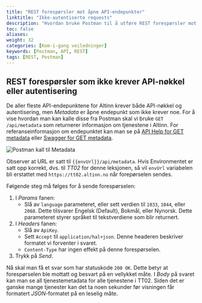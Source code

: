 ```yaml
---
title: "REST forespørsler mot åpne API-endepunkter"
linktitle: "Ikke-autentiserte requests"
description: "Hvordan bruke Postman til å utføre REST forespørsler mot de åpne Altinn API-endepunktene, som ikke krever autentisering eller API-nøkler."
toc: false
aliases:
weight: 32
categories: [Kom-i-gang veiledninger]
keywords: [Postman, API, REST]
tags: [REST, Postman]
---
```


## REST forespørsler som ikke krever API-nøkkel eller autentisering
De aller fleste API-endepunktene for Altinn krever både API-nøkkel og autentisering, men *Metadata* er åpne endepunkt som ikke krever noe.
For å vise hvordan man kan kalle disse fra Postman skal vi bruke `GET /api/metadata` som returnerer informasjon om tjenestene i Altinn.
For referanseinformasjon om endepunktet kan man se på [API Help for GET metadata](https://www.altinn.no/api/Help/Api/GET-metadata_language) eller [Swagger for GET metadata](/docs/referanse/openapi-swagger/metadata-api/metadata/#/Services/GetMetadata).

![Postman kall til Metadata](/docs/images/guides/postman/Postman-metadata-request.png "Postman GET metadata request")

Observer at URL er satt til `{{envUrl}}/api/metadata`. Hvis Environmentet er satt opp korrekt, dvs. til *TT02* for denne leksjonen, så vil `envUrl` variabelen bli erstattet med `https://tt02.altinn.no` når forepørselen sendes.

Følgende steg må følges for å sende forespørselen:
1. I *Params* fanen:
    * Slå av `language` parameteret, eller sett verdien til `1033`, `1044`, eller `2068`. Dette tilsvarer Engelsk (Default), Bokmål, eller Nynorsk. Dette parameteret styrer språket til tekstverdiene som blir returnert.
2. I *Headers* fanen:
    * Slå av `ApiKey`.
    * Sett `Accept` til `application/hal+json`. Denne headeren beskriver formatet vi forventer i svaret.
    * `Content-Type` har ingen effekt på denne forespørselen.
3. Trykk på *Send*.

Nå skal man få et svar som har statuskode `200 OK`. Dette betyr at forespørselen ble mottatt og besvart på en vellykket måte.
I *Body* på svaret kan man se all tjenestemetadata for alle tjenestene i TT02.
Siden det er ganske mange tjenester kan det ta noen sekunder før visningen får formatert *JSON*-formatet på en leselig måte.
